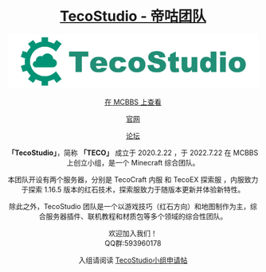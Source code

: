 <div align="center">  

# [TecoStudio - 帝咕团队](https://github.com/TecoStudio/)

![](https://github.com/TecoStudio/.github/blob/main/title.png?raw=true)

[在 MCBBS 上查看](https://www.mcbbs.net/group-2194-1.html)

[官网](http://www.tecostudio.cn/)

[论坛](https://bbs.tecostudio.cn/)


**「TecoStudio」**，简称 **「TECO」** 成立于 2020.2.22 ，于 2022.7.22 在 MCBBS 上创立小组，是一个 Minecraft 综合团队。

本团队开设有两个服务器，分别是 TecoCraft 内服 和 TecoEX 探索服 ，内服致力于探索 1.16.5 版本的红石技术，探索服致力于随版本更新并体验新特性。

除此之外，TecoStudio 团队是一个以游戏技巧（红石方向）和地图制作为主，综合服务器插件、联机教程和材质包等多个领域的综合性团队。

欢迎加入我们！\
QQ群:593960178

入组请阅读 [TecoStudio小组申请帖](https://bbs.tecostudio.cn/d/73)
